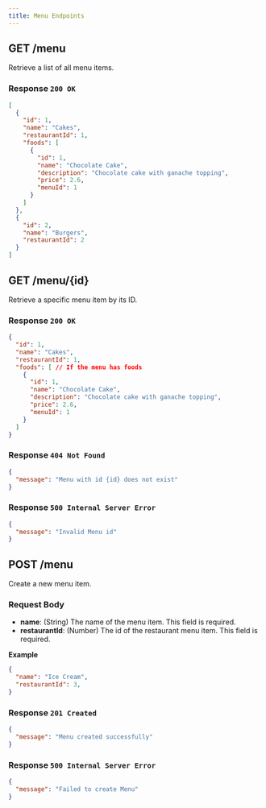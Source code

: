 ```yaml
---
title: Menu Endpoints
---
```


## GET /menu
Retrieve a list of all menu items.
### Response `200 OK`
```json
[
  {
    "id": 1,
    "name": "Cakes",
    "restaurantId": 1,
    "foods": [
      {
        "id": 1,
        "name": "Chocolate Cake",
        "description": "Chocolate cake with ganache topping",
        "price": 2.6,
        "menuId": 1
      }
    ]
  },
  {
    "id": 2,
    "name": "Burgers",
    "restaurantId": 2
  }
]
```

## GET /menu/{id}
Retrieve a specific menu item by its ID.
### Response `200 OK`
```json
{
  "id": 1,
  "name": "Cakes",
  "restaurantId": 1,
  "foods": [ // If the menu has foods
    {
      "id": 1,
      "name": "Chocolate Cake",
      "description": "Chocolate cake with ganache topping",
      "price": 2.6,
      "menuId": 1
    }
  ]
}
```
### Response `404 Not Found`
```json
{
  "message": "Menu with id {id} does not exist"
}
```
### Response `500 Internal Server Error`
```json
{
  "message": "Invalid Menu id"
}
```

## POST /menu
Create a new menu item.
### Request Body
- **name**: (String) The name of the menu item. This field is required.
- **restaurantId**: (Number) The id of the restaurant menu item. This field is required.

**Example**
```json
{
  "name": "Ice Cream",
  "restaurantId": 3,
}
```
### Response `201 Created`
```json
{
  "message": "Menu created successfully"
}
```
### Response `500 Internal Server Error`
```json
{
  "message": "Failed to create Menu"
}
```